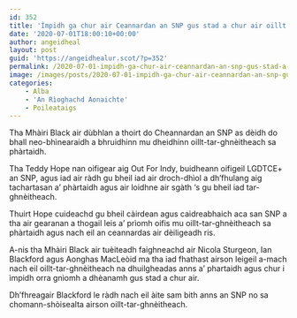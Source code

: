 ```yaml
---
id: 352
title: 'Ìmpidh ga chur air Ceannardan an SNP gus stad a chur air oillt tar-ghneitheach sa phartaidh'
date: '2020-07-01T18:00:10+00:00'
author: angeidheal
layout: post
guid: 'https://angeidhealur.scot/?p=352'
permalink: /2020-07-01-impidh-ga-chur-air-ceannardan-an-snp-gus-stad-a-chur-air-oillt-tar-ghneitheach-sa-phartaidh/
image: /images/posts/2020-07-01-impidh-ga-chur-air-ceannardan-an-snp-gus-stad-a-chur-air-oillt-tar-ghneitheach-sa-phartaidh.webp
categories:
    - Alba
    - 'An Rìoghachd Aonaichte'
    - Poileataigs
---
```


Tha Mhàiri Black air dùbhlan a thoirt do Cheannardan an SNP as dèidh do bhall neo-bhìnearaidh a bhruidhinn mu dheidhinn oillt-tar-ghnèitheach sa phàrtaidh.

Tha Teddy Hope nan oifigear aig Out For Indy, buidheann oifigeil LGDTCE+ an SNP, agus iad air ràdh gu bheil iad air droch-dhìol a dh’fhulang aig tachartasan a’ phàrtaidh agus air loidhne air sgàth ‘s gu bheil iad tar-ghnèitheach.

Thuirt Hope cuideachd gu bheil càirdean agus caidreabhaich aca san SNP a tha air gearanan a thogail leis a’ prìomh oifis mu oillt-tar-ghnèitheach sa phàrtaidh agus nach eil an ceannardas air dèiligeadh ris.

A-nis tha Mhàiri Black air tuèiteadh faighneachd air Nicola Sturgeon, Ian Blackford agus Aonghas MacLeòid ma tha iad fhathast airson leigeil a-mach nach eil oillt-tar-ghnèitheach na dhuilgheadas anns a’ phartaidh agus chur i ìmpidh orra gnìomh a dhèanamh gus stad a chur air.

Dh’fhreagair Blackford le ràdh nach eil àite sam bith anns an SNP no sa chomann-shòisealta airson oillt-tar-ghnèitheach.
